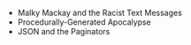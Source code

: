 * Malky Mackay and the Racist Text Messages
* Procedurally-Generated Apocalypse
* JSON and the Paginators
